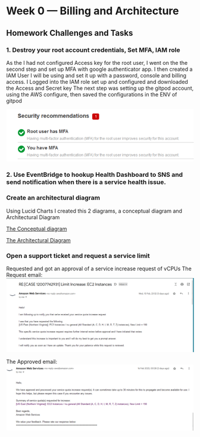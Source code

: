 # Week 0 — Billing and Architecture
## Homework Challenges and Tasks

### 1. Destroy your root account credentials, Set MFA, IAM role
As the I had not configured Access key for the root user, I went on the the second step and set up MFA with google authenticator app.
I then created a IAM User I will be using and set it up with a password, console and billing access.
I Logged into the IAM role set up and configured and downloaded the Access and Secret key
The next step was setting up the gitpod account, using the AWS configure, then saved the configurations in the ENV of gitpod

![Added MFA to root and User Account](assets/MFA.png)

### 2. Use EventBridge to hookup Health Dashboard to SNS and send notification when there is a service health issue.


### Create an architectural diagram 
Using Lucid Charts I created this 2 diagrams, a conceptual diagram and Architectural Diagram

[The Conceptual diagram](https://lucid.app/lucidchart/fc6a6c35-2fda-4d9c-9bfa-8fd54a4667a8/edit?viewport_loc=-736%2C-148%2C2220%2C970%2C0_0&invitationId=inv_ff3a1391-e017-413c-bf7c-1712f973fc45)


[The Architectural Diagram](https://lucid.app/lucidchart/9ca79677-eaca-42f1-b7b4-8de21fa475cc/edit?viewport_loc=84%2C356%2C2220%2C970%2C0_0&invitationId=inv_94040091-7a0c-4fea-b245-3df287b2ad6b)

### Open a support ticket and request a service limit
Requested and got an approval of a service increase request of vCPUs
The Request email:
![Added MFA to root and User Account](assets/Service-increase.png)

The Approved email:
![Added MFA to root and User Account](assets/service-approval.png)
